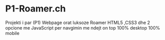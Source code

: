 # P1-Roamer.ch
Projekti i par (P1) Webpage orat luksoze Roamer
HTML5 ,CSS3 dhe 2 opcione me JavaScript per navgimin me ndejt on top
100% desktop
100% mobile
